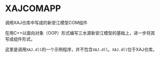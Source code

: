 # XAJCOMAPP
调用XAJ仓库中写成的新安江模型COM组件

在用C++以面向对象（OOP）形式编写三水源新安江模型的基础上，进一步将其写成组件形式。

这里是调用`XAJ.dll`的一个示例程序，并不包含`XAJ.dll`。`XAJ.dll`位于XAJ仓库。
